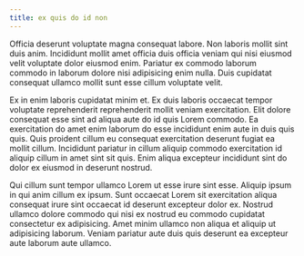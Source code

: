 ```yaml
---
title: ex quis do id non
---
```


Officia deserunt voluptate magna consequat labore. Non laboris mollit sint duis anim. Incididunt mollit amet officia duis officia veniam qui nisi eiusmod velit voluptate dolor eiusmod enim. Pariatur ex commodo laborum commodo in laborum dolore nisi adipisicing enim nulla. Duis cupidatat consequat ullamco mollit sunt esse cillum voluptate velit.

Ex in enim laboris cupidatat minim et. Ex duis laboris occaecat tempor voluptate reprehenderit reprehenderit mollit veniam exercitation. Elit dolore consequat esse sint ad aliqua aute do id quis Lorem commodo. Ea exercitation do amet enim laborum do esse incididunt enim aute in duis quis quis. Quis proident cillum eu consequat exercitation deserunt fugiat ea mollit cillum. Incididunt pariatur in cillum aliquip commodo exercitation id aliquip cillum in amet sint sit quis. Enim aliqua excepteur incididunt sint do dolor ex eiusmod in deserunt nostrud.

Qui cillum sunt tempor ullamco Lorem ut esse irure sint esse. Aliquip ipsum in qui anim cillum ex ipsum. Sunt occaecat Lorem sit exercitation aliqua consequat irure sint occaecat id deserunt excepteur dolor ex. Nostrud ullamco dolore commodo qui nisi ex nostrud eu commodo cupidatat consectetur ex adipisicing. Amet minim ullamco non aliqua et aliquip ut adipisicing laborum. Veniam pariatur aute duis quis deserunt ea excepteur aute laborum aute ullamco.
